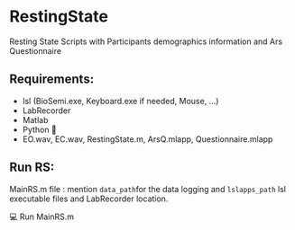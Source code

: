 # RestingState
Resting State Scripts with Participants demographics information and Ars Questionnaire

## Requirements: 

- lsl (BioSemi.exe, Keyboard.exe if needed, Mouse, ...)
- LabRecorder
- Matlab
- Python :snake:
- EO.wav, EC.wav, RestingState.m, ArsQ.mlapp, Questionnaire.mlapp 

## Run RS: 

 MainRS.m file : mention ```data_path```for the data logging and ```lslapps_path``` lsl executable files and LabRecorder location.

:computer: Run MainRS.m
